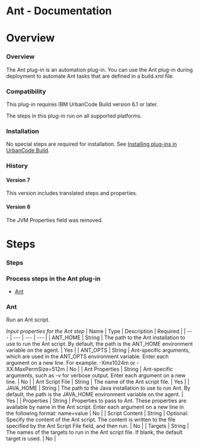 
Ant - Documentation
===================

# Overview




### Overview




 


The Ant plug-in is an automation plug-in. You can use the Ant plug-in during deployment to 
automate Ant tasks that are defined in a build.xml file.


### Compatibility


This plug-in requires IBM UrbanCode Build
 version 6.1 or later.


The steps in this plug-in run on all supported platforms.


### Installation


No special steps
 are required for installation. See [Installing plug-ins in UrbanCode 
Build](http://www-01.ibm.com/support/knowledgecenter/#!/SS8NMD_6.1.1/com.ibm.ucbuild.doc/topics/plugin_ch.html 
"Installing plug-ins in UrbanCode Build").


### History


#### Version 7


This version includes translated steps and 
properties.


#### Version 6


The JVM Properties field was removed.




# Steps




### Steps




 



### Process steps in the Ant plug-in


* [Ant](#ant)




### Ant


Run an Ant script.




*Input 
properties for the Ant step*  | Name | Type | Description | Required |
| --- | --- | --- | --- |
| ANT\_HOME | String | 
The path to the Ant installation to use to run the Ant script. By default, the path is the ANT\_HOME environment 
variable on the agent. | Yes |
| ANT\_OPTS | String | Ant-specific arguments, which are used in the ANT\_OPTS 
environment variable. Enter each argument on a new line. For example: -Xmx1024m or -XX:MaxPermSize=512m | No |
| Ant 
Properties | String | Ant-specific arguments, such as -v for verbose output. Enter each argument on a new line. | No |
|
 Ant Script File | String | The name of the Ant script file. | Yes |
| JAVA\_HOME | String | The path to the Java 
installation to use to run Ant. By default, the path is the JAVA\_HOME environment variable on the agent. | Yes |
| 
Properties | String | Properties to pass to Ant. These properties are available by name in the Ant script. Enter each 
argument on a new line in the following format: name=value | No |
| Script Content | String | Optional: Specify the 
content of the Ant script. The content is written to the file specified by the Ant Script File field, and then run. | No
 |
| Targets | String | The names of the targets to run in the Ant script file. If blank, the default target is used. | 
No |




